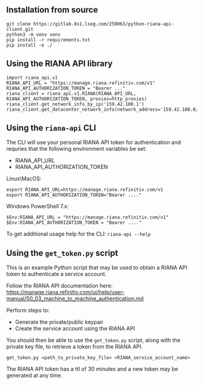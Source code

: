 
## Installation from source
```
git clone https://gitlab.dx1.lseg.com/250063/python-riana-api-client.git
python3 -m venv venv
pip install -r requirements.txt
pip install -e ./
```

## Using the RIANA API library
```
import riana_api.v1
RIANA_API_URL = "https://manage.riana.refinitiv.com/v1"
RIANA_API_AUTHORIZATION_TOKEN = "Bearer ..."
riana_client = riana_api.v1.RIANA(RIANA_API_URL, RIANA_API_AUTHORIZATION_TOKEN, proxies=http_proxies)
riana_client.get_network_info_by_ip('159.42.100.1')
riana_client.get_datacenter_network_info(network_address='159.42.100.0/23')
```

## Using the `riana-api` CLI
The CLI will use your personal RIANA API token for authentication and requries that the following environment variables be set:
* RIANA_API_URL
* RIANA_API_AUTHORIZATION_TOKEN

Linux\MacOS:
```
export RIANA_API_URL=https://manage.riana.refinitiv.com/v1
export RIANA_API_AUTHORIZATION_TOKEN="Bearer ...."
```

Windows PowerShell 7.x:
```
$Env:RIANA_API_URL = "https://manage.riana.refinitiv.com/v1"
$Env:RIANA_API_AUTHORIZATION_TOKEN = "Bearer ...."
```

To get additional usage help for the CLI:
`riana-api --help`


## Using the `get_token.py` script
This is an example Python script that may be used to obtain a RIANA API token to authenticate a service account.

Follow the RIANA API documentation here:
https://manage.riana.refinitiv.com/ui/help/user-manual/50_03_machine_to_machine_authentication.md

Perform steps to:
* Generate the private/public keypair
* Create the service account using the RIANA API

You should then be able to use the `get_token.py` script, along with the private key file, to retrieve a token from the RIANA API.

`get_token.py <path_to_private_key_file> <RIANA_service_account_name>`

The RIANA API token has a ttl of 30 minutes and a new token may be generated at any time.
